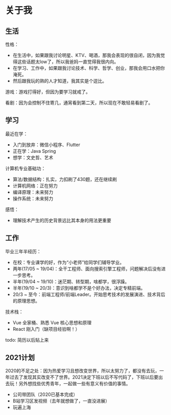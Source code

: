 # 关于我
## 生活
性格：
- 在生活中，如果跟我讨论明星、KTV、喝酒，那我会表现的很自闭，因为我觉得这些话题太low了，所以我爸妈一直觉得我很内向。
- 在学习、工作中，如果跟我讨论技术、科学、哲学、创业，那我会用口水把你淹死。
- 然后跟我玩的熟的人才知道，我其实是个逗比。

游戏：游戏打得好，但因为要学习就戒了。

看剧：因为会控制不住寄几，通宵看到第二天，所以现在不敢轻易看剧了。

## 学习

最近在学：
- 入门到放弃：微信小程序、Flutter
- 正在学：Java Spring
- 想学：文史哲、艺术

计算机专业基础功：
- 算法/数据结构：扎实，力扣刷了430题，还在继续刷
- 计算机网络：正在努力
- 编译原理：未来努力
- 操作系统：未来努力

感悟：
- 理解技术产生的历史背景远比其本身的用法更重要

## 工作
毕业三年半经历：
- 在校：专业课学的好，作为“小老师”给同学们辅导学业。
- 两年(17/05 ~ 19/04)：全干工程师、面向搜索引擎工程师，问题解决后没有进一步思考。
- 半年(19/04 ~ 19/10)：迷茫期、转型期，啥都学，很浮躁。
- 半年(19/10 ~ 20/3)：意识到啥都学不是个好办法，决定专精前端。
- 20/3 ~ 至今：前端工程师/前端Leader。开始思考技术的发展演进、技术背后的原理思想。

技术栈：
- Vue 全家桶、熟悉 Vue 核心思想和原理
- React 刚入门（缺项目经验啊！）

todo: 简历以后贴上来

## 2021计划
2020的不足之处：因为热爱学习且想改变世界，所以太努力了，都没有去玩，一年过去了发现其实改变不了世界。2021决定下班以后不写代码了，下班以后要出去玩！另外想找些优秀青年，一起做一些有意义有价值的事情。

- 公司带团队（2020已基本完成）
- B站学习区发视频（去年就想做了，一直没进展）
- 玩遍上海
